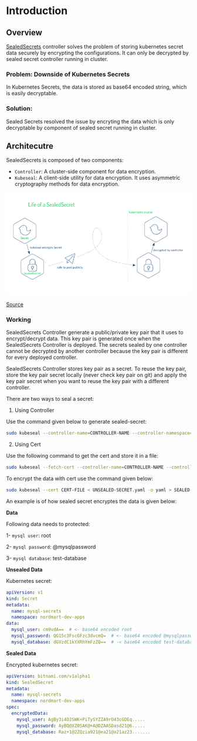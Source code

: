 # Introduction

## Overview

[SealedSecrets](https://github.com/bitnami-labs/sealed-secrets) controller solves the problem of storing kubernetes secret data securely by encrypting the configurations. It can only be decrypted by sealed secret controller running in cluster.

### Problem: Downside of Kubernetes Secrets

In Kubernetes Secrets, the data is stored as base64 encoded string, which is easily decryptable.

### Solution:

Sealed Secrets resolved the issue by encryting the data which is only decryptable by component of sealed secret running in cluster.

## Architecutre

SealedSecrets is composed of two components:

* `Controller`: A cluster-side component for data encryption.
* `Kubeseal`: A client-side utility for data encryption. It uses asymmetric cryptography methods for data encryption.

[![SealedSecret Architecture Diagram](../image/sealed-secret.png)](https://engineering.bitnami.com/articles/sealed-secrets.html)

[Source](https://engineering.bitnami.com/articles/sealed-secrets.html)

### Working

SealedSecrets Controller generate a public/private key pair that it uses to encrypt/decrypt data. This key pair is generated once when the SealedSecrets Controller is deployed. The secrets sealed by one controller cannot be decrypted by another controller because the key pair is different for every deployed controller. 

SealedSecrets Controller stores key pair as a secret. To reuse the key pair, store the key pair secret locally (never check key pair on git) and apply the key pair secret when you want to reuse the key pair with a different controller.

There are two ways to seal a secret:

1. Using Controller

Use the command given below to generate sealed-secret:

```bash
sudo kubeseal --controller-name=CONTROLLER-NAME --controller-namespace=NAMESPACE  < UNSEALED-SECRET.yaml > SEALED-SECRET.yaml
```

2. Using Cert

Use the following command to get the cert and store it in a file:

```bash
sudo kubeseal --fetch-cert --controller-name=CONTROLLER-NAME --controller-namespace=NAMESPACE
```

To encrypt the data with cert use the command given below:

```bash
sudo kubeseal --cert CERT-FILE < UNSEALED-SECRET.yaml -o yaml > SEALED-SECRET.yaml
```

An example is of how sealed secret encryptes the data is given below:

**Data**

Following data needs to protected:

1- `mysql user`: root

2- `mysql password`: @mysqlpassword 

3- `mysql database`: test-database

**Unsealed Data**

Kubernetes secret:

```yaml
apiVersion: v1
kind: Secret
metadata:
  name: mysql-secrets
  namespace: nordmart-dev-apps
data:
  mysql_user: cm9vdA==  # <- base64 encoded root
  mysql_password: QG15c3FscGFzc3dvcmQ=  # <- base64 encoded @mysqlpassword
  mysql_database: dGVzdC1kYXRhYmFzZQ==  # -< base64 encoded test-database
```

**Sealed Data**

Encrypted kubernetes secret:

```yaml
apiVersion: bitnami.com/v1alpha1
kind: SealedSecret
metadata:
  name: mysql-secrets
  namespace: nordmart-dev-apps
spec:
  encryptedData:
    mysql_user: AgBy3i4OJSWK+PiTySYZZA9rO43cGDEq.....
    mysql_password: AyBQ@XZOSAK@+A@DZAASDasd21@6.....
    mysql_database: Raz+1@2ZQzia921@ea21@a21az23.......
```
